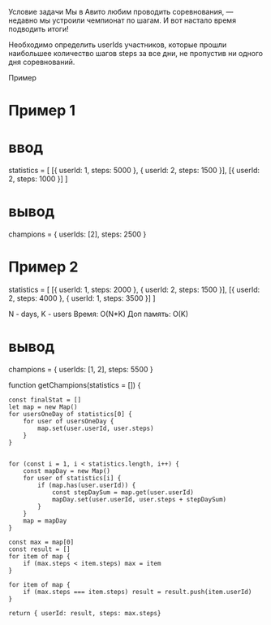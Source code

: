 Условие задачи
Мы в Авито любим проводить соревнования, — недавно мы устроили чемпионат по шагам. И вот настало время подводить итоги!

Необходимо определить userIds участников, которые прошли наибольшее количество шагов steps за все дни, не пропустив ни одного дня соревнований.

Пример
# Пример 1
# ввод
statistics = [
[{ userId: 1, steps: 5000 }, { userId: 2, steps: 1500 }],
[{ userId: 2, steps: 1000 }]
]

# вывод
champions = { userIds: [2], steps: 2500 }

# Пример 2
statistics = [
[{ userId: 1, steps: 2000 }, { userId: 2, steps: 1500 }],
[{ userId: 2, steps: 4000 }, { userId: 1, steps: 3500 }]
]

N - days, K - users
Время: O(N*K)
Доп память: O(K)

# вывод
champions = { userIds: [1, 2], steps: 5500 }

function getChampions(statistics = []) {

    const finalStat = []
    let map = new Map()
    for usersOneDay of statistics[0] {
        for user of usersOneDay {
            map.set(user.userId, user.steps)
        }
    }


    for (const i = 1, i < statistics.length, i++) {
        const mapDay = new Map()
        for user of statistics[i] {
            if (map.has(user.userId)) {
                const stepDaySum = map.get(user.userId)
                mapDay.set(user.userId, user.steps + stepDaySum)
            }
        }
        map = mapDay
    }

    const max = map[0]
    const result = []
    for item of map {
        if (max.steps < item.steps) max = item
    }
    
    for item of map {
        if (max.steps === item.steps) result = result.push(item.userId)
    }

    return { userId: result, steps: max.steps}